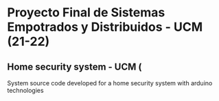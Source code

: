 # Proyecto Final de Sistemas Empotrados y Distribuidos - UCM (21-22)

## Home security system - UCM (

System source code developed for a home security system with arduino technologies
